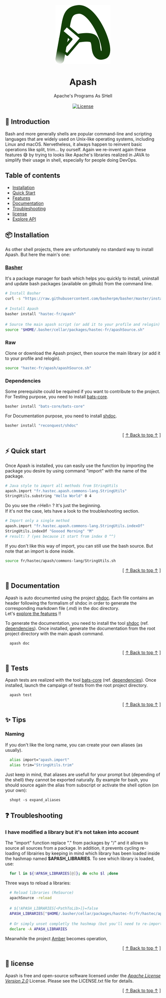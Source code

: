 
<div align="center"  id="apash-top">
  <img src="assets/apash-logo.svg" />

  # Apash
  Apache's Programs As SHell<br>  
  [![License](https://img.shields.io/badge/License-Apache_2.0-blue.svg)](https://opensource.org/licenses/Apache-2.0)
</div>

## 👀 Introduction
Bash and more generally shells are popular command-line and scripting languages that are widely used on Unix-like operating systems, including Linux and macOS. Nervetheless, it always happen to reinvent basic operations like split, trim... by ourself. 
Again we re-invent again these features 😅 by trying to looks like Apache's libraries realized in JAVA to simplify their usage in shell, especially for people doing DevOps.

## Table of contents
- [Installation](#installation)
- [Quick Start](#️quick-start)
- [Features](#features)
- [Documentation](#documentation)
- [Troubleshooting](#troubleshooting)
- [license](#license)
- [Explore API](doc/bash/fr/hastec/apash.md)

## <a id="quick-start" ></a>📦 Installation
As other shell projects, there are unfortunately no standard way to install Apash. But here the main's one:
### [Basher](https://www.basher.it/) 
It's a package manager for bash which helps you quickly to install, uninstall and update bash packages (available on github) from the command line.
```bash
# Install Basher 
curl -s "https://raw.githubusercontent.com/basherpm/basher/master/install.sh" | bash

# Install Apash
basher install "hastec-fr/apash"

# Source the main apash script (or add it to your profile and relogin)
source "$HOME/.basher/cellar/packages/hastec-fr/apashSource.sh"
```

### Raw
Clone or download the Apash project, then source the main library (or add it to your profile and relogin).
```bash
source "hastec-fr/apash/apashSource.sh"
```

### <a id="dependencies" ></a> Dependencies
Some prerequisite could be required if you want to contribute to the project.
For Testing purpose, you need to install [bats-core](https://github.com/bats-core/bats-core).
```bash
basher install "bats-core/bats-core"
```
For Documentation purpose, you need to install [shdoc](https://github.com/reconquest/shdoc).
```bash
basher install "reconquest/shdoc"
```
<div align="right">[ <a href="#apash-logo">↑ Back to top ↑</a> ]</div>

## <a id="quick-start" ></a>⚡️ Quick start
Once Apash is installed, you can easily use the function by importing the package you desire by using command "import" with the name of the package.
```bash
# Java style to import all methods from StringUtils
apash.import "fr.hastec.apash.commons-lang.StringUtils"
StringUtils.substring "Hello World" 0 4
```
Do you see the 🔥Hell🔥 ? It's just the beginning.<br/>
If it's not the case, lets have a look to the troubleshooting section.

```bash
# Import only a single method
apash.import "fr.hastec.apash.commons-lang.StringUtils.indexOf"
StringUtils.indexOf "Gooood Morning" "M"
# result: 7 (yes because it start from index 0 ^^)
```

If you don't like this way of import, you can still use the bash source. But note that an import is done inside.
```bash
source fr/hastec/apash/commons-lang/StringUtils.sh
```
<div align="right">[ <a href="#apash-top">↑ Back to top ↑</a> ]</div>

## <a id="documentation" ></a> 📖 Documentation
Apash is auto documented using the project [shdoc](https://github.com/reconquest/shdoc). Each file contains an header following the formalism of shdoc in order to generate the corresponding markdown file (.md) in the doc directory.<br>
Let's [explore the features](doc/bash/fr/hastec/apash.md) !!

To generate the documentation, you need to install the tool [shdoc](https://github.com/reconquest/shdoc) (ref. [dependencies](#dependencies)). Once installed, generate the documentation from the root project directory with the main apash command.
```bash
  apash doc
```
<div align="right">[ <a href="#apash-top">↑ Back to top ↑</a> ]</div>

## <a id="tests" ></a> 🧪 Tests
Apash tests are realized with the tool [bats-core](https://github.com/bats-core/bats-core) (ref. [dependencies](#dependencies)). Once installed, launch the campaign of tests from the root project directory.
```bash
  apash test
```
<div align="right">[ <a href="#apash-top">↑ Back to top ↑</a> ]</div>

## <a id="tests" ></a> ✨ Tips
### Naming
If you don't like the long name, you can create your own aliases (as usually).
```bash
  alias import="apash.import"
  alias trim="StringUtils.trim"
```
Just keep in mind, that aliases are usefull for your prompt but (depending of the shell) they cannot be exported naturally. By example for bash, you should source again the alias from subscript or activate the shell option (on your own):
```
  shopt -s expand_aliases
```

## <a id="troubleshooting" ></a> ❓ Troubleshooting
### I have modified a library but it's not taken into account
The "import" function replace "." from packages by "/" and it allows to source all sources from a package. In addition, it prevents cycling re-loading of librairies by keeping in mind which library has been loaded inside the hashmap named **$APASH_LIBRARIES**. To see which library is loaded, use:
```bash
  for l in ${!APASH_LIBRARIES[@]}; do echo $l ;done  
```
Three ways to reload a libraries:
```bash
  # Reload libraries (ReSource)
  apachSource -reload

  # ${!APASH_LIBRARIES[<PathToLib>]}=false
  APASH_LIBRARIES["$HOME/.basher/cellar/packages/hastec-fr/fr/hastec/apash/commons-lang/StringUtils/trim.sh"]=false

  # Or simply unset completly the hashmap (but you'll need to re-import libraries)
  declare -A APASH_LIBRARIES
```
 

Meanwhile the project [Amber](https://github.com/amber-lang/amber) becomes operation,
<div align="right">[ <a href="#apash-top">↑ Back to top ↑</a> ]</div>

## <a id="license" ></a> 📃 license
Apash is free and open-source software licensed under the [_Apache License Version 2.0_](https://www.apache.org/licenses/LICENSE-2.0.txt) License. Please see the LICENSE.txt file for details.
<div align="right">[ <a href="#apash-top">↑ Back to top ↑</a> ]</div>